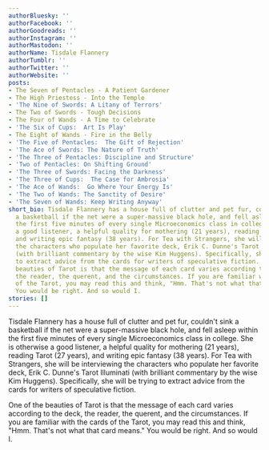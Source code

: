 ```yaml
---
authorBluesky: ''
authorFacebook: ''
authorGoodreads: ''
authorInstagram: ''
authorMastodon: ''
authorName: Tisdale Flannery
authorTumblr: ''
authorTwitter: ''
authorWebsite: ''
posts:
- The Seven of Pentacles - A Patient Gardener
- The High Priestess - Into the Temple
- 'The Nine of Swords: A Litany of Terrors'
- The Two of Swords - Tough Decisions
- The Four of Wands - A Time to Celebrate
- 'The Six of Cups:  Art Is Play'
- The Eight of Wands - Fire in the Belly
- 'The Five of Pentacles:  The Gift of Rejection'
- 'The Ace of Swords: The Nature of Truth'
- 'The Three of Pentacles: Discipline and Structure'
- 'Two of Pentacles: On Shifting Ground'
- 'The Three of Swords: Facing the Darkness'
- 'The Three of Cups:  The Case for Ambrosia'
- 'The Ace of Wands:  Go Where Your Energy Is'
- 'The Two of Wands: The Sanctity of Desire'
- 'The Seven of Wands: Keep Writing Anyway'
short_bio: Tisdale Flannery has a house full of clutter and pet fur, couldn't sink
  a basketball if the net were a super-massive black hole, and fell asleep within
  the first five minutes of every single Microeconomics class in college. She is otherwise
  a good listener, a helpful quality for mothering (21 years), reading Tarot (27 years),
  and writing epic fantasy (38 years). For Tea with Strangers, she will be interviewing
  the characters who populate her favorite deck, Erik C. Dunne's Tarot Illuminati
  (with brilliant commentary by the wise Kim Huggens). Specifically, she will be trying
  to extract advice from the cards for writers of speculative fiction. One of the
  beauties of Tarot is that the message of each card varies according to the deck,
  the reader, the querent, and the circumstances. If you are familiar with the cards
  of the Tarot, you may read this and think, "Hmm. That's not what that card means."
  You would be right. And so would I.
stories: []
---
```


Tisdale Flannery has a house full of clutter and pet fur, couldn't sink a basketball if the net were a super-massive black hole, and fell asleep within the first five minutes of every single Microeconomics class in college. She is otherwise a good listener, a helpful quality for mothering (21 years), reading Tarot (27 years), and writing epic fantasy (38 years). For Tea with Strangers, she will be interviewing the characters who populate her favorite deck, Erik C. Dunne's Tarot Illuminati (with brilliant commentary by the wise Kim Huggens). Specifically, she will be trying to extract advice from the cards for writers of speculative fiction.

One of the beauties of Tarot is that the message of each card varies according to the deck, the reader, the querent, and the circumstances. If you are familiar with the cards of the Tarot, you may read this and think, "Hmm. That's not what that card means." You would be right. And so would I.